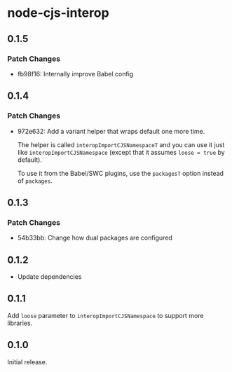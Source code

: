 # node-cjs-interop

## 0.1.5

### Patch Changes

- fb98f16: Internally improve Babel config

## 0.1.4

### Patch Changes

- 972e632: Add a variant helper that wraps default one more time.

  The helper is called `interopImportCJSNamespaceT` and you can use it just like `interopImportCJSNamespace`
  (except that it assumes `loose = true` by default).

  To use it from the Babel/SWC plugins, use the `packagesT` option instead of `packages`.

## 0.1.3

### Patch Changes

- 54b33bb: Change how dual packages are configured

## 0.1.2

- Update dependencies

## 0.1.1

Add `loose` parameter to `interopImportCJSNamespace` to support more libraries.

## 0.1.0

Initial release.
